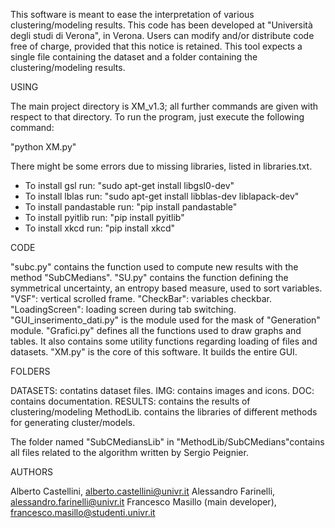 This software is meant to ease the interpretation of various clustering/modeling results.
This code has been developed at "Università degli studi di Verona", in Verona. Users can modify and/or distribute code free of charge, provided that this notice is retained.
This tool expects a single file containing the dataset and a folder containing the clustering/modeling results.


USING

The main project directory is XM_v1.3; all further commands are given with respect to that directory.
To run the program, just execute the following command:

"python XM.py"

There might be some errors due to missing libraries, listed in libraries.txt. 

- To install gsl run: "sudo apt-get install libgsl0-dev"
- To install lblas run: "sudo apt-get install libblas-dev liblapack-dev"
- To install pandastable run: "pip install pandastable"
- To install pyitlib run: "pip install pyitlib"
- To install xkcd run: "pip install xkcd"


CODE

"subc.py" contains the function used to compute new results with the method "SubCMedians".
"SU.py" contains the function defining the symmetrical uncertainty, an entropy based measure, used to sort variables.
"VSF": vertical scrolled frame.
"CheckBar": variables checkbar.
"LoadingScreen": loading screen during tab switching.
"GUI_inserimento_dati.py" is the module used for the mask of "Generation" module.
"Grafici.py" defines all the functions used to draw graphs and tables. It also contains some utility functions regarding loading of files and datasets.
"XM.py" is the core of this software. It builds the entire GUI.


FOLDERS

DATASETS: contatins dataset files.
IMG: contains images and icons.
DOC: contains documentation.
RESULTS: contains the results of clustering/modeling
MethodLib. contains the libraries of different methods for generating cluster/models.

The folder named "SubCMediansLib" in "MethodLib/SubCMedians"contains all files related to the algorithm written by Sergio Peignier.


AUTHORS

Alberto Castellini, alberto.castellini@univr.it
Alessandro Farinelli, alessandro.farinelli@univr.it
Francesco Masillo (main developer), francesco.masillo@studenti.univr.it

